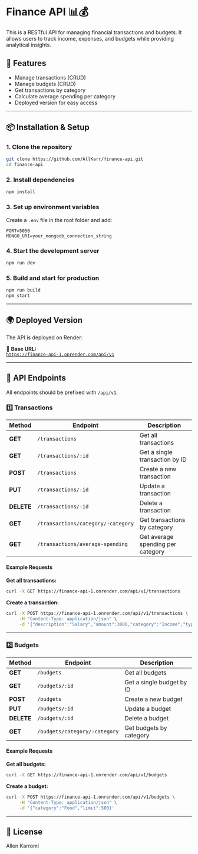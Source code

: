 # Finance API 📊💰

This is a RESTful API for managing financial transactions and budgets. It allows users to track income, expenses, and budgets while providing analytical insights.

## 🚀 Features
- Manage transactions (CRUD)
- Manage budgets (CRUD)
- Get transactions by category
- Calculate average spending per category
- Deployed version for easy access

---

## 📦 Installation & Setup

### 1. Clone the repository
```sh
git clone https://github.com/AllKarr/finance-api.git
cd finance-api
```

### 2. Install dependencies
```sh
npm install
```

### 3. Set up environment variables
Create a `.env` file in the root folder and add:

```env
PORT=5050
MONGO_URI=your_mongodb_connection_string
```

### 4. Start the development server
```sh
npm run dev
```

### 5. Build and start for production
```sh
npm run build
npm start
```

---

## 🌍 Deployed Version
The API is deployed on Render:

🔗 **Base URL:**  
[`https://finance-api-1.onrender.com/api/v1`](https://finance-api-1.onrender.com/api/v1)

---

## 📌 API Endpoints
All endpoints should be prefixed with `/api/v1`.

### 1️⃣ Transactions
| Method | Endpoint | Description |
|--------|----------|-------------|
| **GET** | `/transactions` | Get all transactions |
| **GET** | `/transactions/:id` | Get a single transaction by ID |
| **POST** | `/transactions` | Create a new transaction |
| **PUT** | `/transactions/:id` | Update a transaction |
| **DELETE** | `/transactions/:id` | Delete a transaction |
| **GET** | `/transactions/category/:category` | Get transactions by category |
| **GET** | `/transactions/average-spending` | Get average spending per category |

#### Example Requests
**Get all transactions:**
```sh
curl -X GET https://finance-api-1.onrender.com/api/v1/transactions
```

**Create a transaction:**
```sh
curl -X POST https://finance-api-1.onrender.com/api/v1/transactions \
     -H "Content-Type: application/json" \
     -d '{"description":"Salary","amount":3000,"category":"Income","type":"income"}'
```

---

### 2️⃣ Budgets
| Method | Endpoint | Description |
|--------|----------|-------------|
| **GET** | `/budgets` | Get all budgets |
| **GET** | `/budgets/:id` | Get a single budget by ID |
| **POST** | `/budgets` | Create a new budget |
| **PUT** | `/budgets/:id` | Update a budget |
| **DELETE** | `/budgets/:id` | Delete a budget |
| **GET** | `/budgets/category/:category` | Get budgets by category |

#### Example Requests
**Get all budgets:**
```sh
curl -X GET https://finance-api-1.onrender.com/api/v1/budgets
```

**Create a budget:**
```sh
curl -X POST https://finance-api-1.onrender.com/api/v1/budgets \
     -H "Content-Type: application/json" \
     -d '{"category":"Food","limit":500}'
```

---

## 📜 License
Allen Karromi
